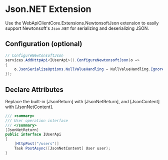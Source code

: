 # Json.NET Extension

Use the WebApiClientCore.Extensions.NewtonsoftJson extension to easily support Newtonsoft's `Json.NET` for serializing and deserializing JSON.

## Configuration (optional)

```csharp
// ConfigureNewtonsoftJson
services.AddHttpApi<IUserApi>().ConfigureNewtonsoftJson(o =>
{
    o.JsonSerializeOptions.NullValueHandling = NullValueHandling.Ignore;
});
```

## Declare Attributes

Replace the built-in [JsonReturn] with [JsonNetReturn], and [JsonContent] with [JsonNetContent].

```csharp
/// <summary>
/// User operation interface
/// </summary>
[JsonNetReturn]
public interface IUserApi
{
    [HttpPost("/users")]
    Task PostAsync([JsonNetContent] User user);
}
```
